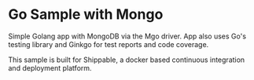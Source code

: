 Go Sample with Mongo
=====================

Simple Golang app with MongoDB via the Mgo driver. App also uses Go's testing library and Ginkgo for test reports and code coverage.

This sample is built for Shippable, a docker based continuous integration and deployment platform.
